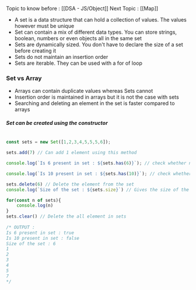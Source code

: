Topic to know before : [[DSA - JS/Object]] 
Next Topic : [[Map]]

- A set is a data structure that can hold a collection of values. The values however
must be unique
- Set can contain a mix of different data types. You can store strings, boolean,
numbers or even objects all in the same set
- Sets are dynamically sized. You don't have to declare the size of a set before
creating it
- Sets do not maintain an insertion order
- Sets are iterable. They can be used with a for of loop


### Set vs Array
- Arrays can contain duplicate values whereas Sets cannot
- Insertion order is maintained in arrays but it is not the case with sets
- Searching and deleting an element in the set is faster compared to arrays

##### Set can be created using the constructor

```js

const sets = new Set([1,2,3,4,5,5,5,6]);

sets.add(7) // Can add 1 element using this method

console.log(`Is 6 present in set : ${sets.has(6)}`); // check whether number present or not

console.log(`Is 10 present in set : ${sets.has(10)}`); // check whether number present or not

sets.delete(6) // Delete the element from the set
console.log(`Size of the set : ${sets.size}`) // Gives the size of the set

for(const n of sets){
    console.log(n)
} 
sets.clear() // Delete the all element in sets
  
/* OUTPUT : 
Is 6 present in set : true
Is 10 present in set : false
Size of the set : 6
1
2
3
4
5
7
*/
```

